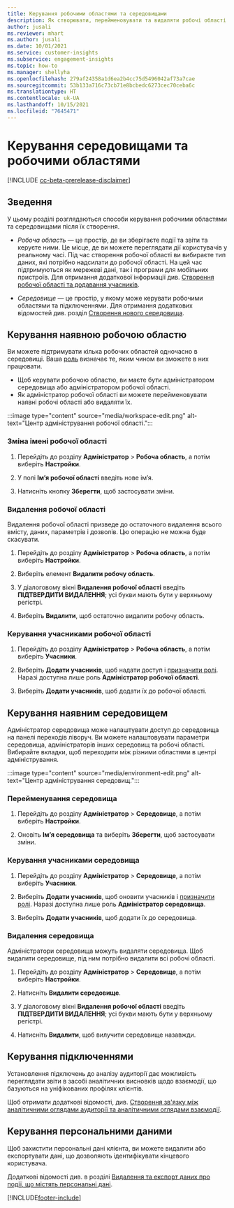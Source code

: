 ```yaml
---
title: Керування робочими областями та середовищами
description: Як створювати, перейменовувати та видаляти робочі області та середовища.
author: jusali
ms.reviewer: mhart
ms.author: jusali
ms.date: 10/01/2021
ms.service: customer-insights
ms.subservice: engagement-insights
ms.topic: how-to
ms.manager: shellyha
ms.openlocfilehash: 279af24358a1d6ea2b4cc75d5496042af73a7cae
ms.sourcegitcommit: 53b133a716c73cb71e8bcbedc6273cec70ceba6c
ms.translationtype: HT
ms.contentlocale: uk-UA
ms.lasthandoff: 10/15/2021
ms.locfileid: "7645471"
---
```

# <a name="manage-environments-and-workspaces"></a>Керування середовищами та робочими областями

[!INCLUDE [cc-beta-prerelease-disclaimer](includes/cc-beta-prerelease-disclaimer.md)]

## <a name="overview"></a>Зведення

У цьому розділі розглядаються способи керування робочими областями та середовищами після їх створення. 

- *Робоча область* — це простір, де ви зберігаєте події та звіти та керуєте ними. Це місце, де ви можете переглядати дії користувачів у реальному часі. Під час створення робочої області ви вибираєте тип даних, які потрібно надсилати до робочої області. На цей час підтримуються як мережеві дані, так і програми для мобільних пристроїв. Для отримання додаткової інформації див. [Створення робочої області та додавання учасників](create-workspace.md).

- *Середовище* — це простір, у якому може керувати робочими областями та підключеннями. Для отримання додаткових відомостей див. розділ [Створення нового середовища](create-new-environment.md).

## <a name="manage-an-existing-workspace"></a>Керування наявною робочою областю

Ви можете підтримувати кілька робочих областей одночасно в середовищі. Ваша [роль](user-roles.md) визначає те, яким чином ви зможете в них працювати. 

 - Щоб керувати робочою областю, ви маєте бути адміністратором середовища або адміністратором робочої області.
 - Як адміністратор робочої області ви можете перейменовувати наявні робочі області або видаляти їх. 

:::image type="content" source="media/workspace-edit.png" alt-text="Центр адміністрування робочої області.":::

### <a name="edit-a-workspace-name"></a>Зміна імені робочої області

1. Перейдіть до розділу **Адміністратор** > **Робоча область**, а потім виберіть **Настройки**.

1. У полі **Ім’я робочої області** введіть нове ім’я.

1. Натисніть кнопку **Зберегти**, щоб застосувати зміни.

### <a name="delete-a-workspace"></a>Видалення робочої області

Видалення робочої області призведе до остаточного видалення всього вмісту, даних, параметрів і дозволів. Цю операцію не можна буде скасувати.

1. Перейдіть до розділу **Адміністратор** > **Робоча область**, а потім виберіть **Настройки**.

1. Виберіть елемент **Видалити робочу область**. 

1. У діалоговому вікні **Видалення робочої області** введіть **ПІДТВЕРДИТИ ВИДАЛЕННЯ**; усі букви мають бути у верхньому регістрі. 

1. Виберіть **Видалити**, щоб остаточно видалити робочу область.

### <a name="manage-workspace-members"></a>Керування учасниками робочої області

1. Перейдіть до розділу **Адміністратор** > **Робоча область**, а потім виберіть **Учасники**.

1. Виберіть **Додати учасників**, щоб надати доступ і [призначити ролі](user-roles.md). Наразі доступна лише роль **Адміністратор робочої області**.

1. Виберіть **Додати учасників**, щоб додати їх до робочої області.

## <a name="manage-an-existing-environment"></a>Керування наявним середовищем

Адміністратор середовища може налаштувати доступ до середовища на панелі переходів ліворуч. Ви можете налаштовувати параметри середовища, адміністраторів інших середовищ та робочі області. Вибирайте вкладки, щоб переходити між різними областями в центрі адміністрування.

:::image type="content" source="media/environment-edit.png" alt-text="Центр адміністрування середовищ.":::

### <a name="rename-an-environment"></a>Перейменування середовища

1. Перейдіть до розділу **Адміністратор** > **Середовище**, а потім виберіть **Настройки**.

1. Оновіть **Ім’я середовища** та виберіть **Зберегти**, щоб застосувати зміни.

### <a name="manage-environment-members"></a>Керування учасниками середовища

1. Перейдіть до розділу **Адміністратор** > **Середовище**, а потім виберіть **Учасники**.

1. Виберіть **Додати учасників**, щоб оновити учасників і [призначити ролі](user-roles.md). Наразі доступна лише роль **Адміністратор середовища**.

1. Виберіть **Додати учасників**, щоб додати їх до середовища.

### <a name="delete-an-environment"></a>Видалення середовища

Адміністратори середовища можуть видаляти середовища. Щоб видалити середовище, під ним потрібно видалити всі робочі області.

1. Перейдіть до розділу **Адміністратор** > **Середовище**, а потім виберіть **Настройки**.

1. Натисніть **Видалити середовище**. 

1. У діалоговому вікні **Видалення робочої області** введіть **ПІДТВЕРДИТИ ВИДАЛЕННЯ**; усі букви мають бути у верхньому регістрі. 

1. Натисніть **Видалити**, щоб вилучити середовище назавжди.

## <a name="manage-connections"></a>Керування підключеннями

Установлення підключень до аналізу аудиторії дає можливість переглядати звіти в засобі аналітичних висновків щодо взаємодії, що базуються на уніфікованих профілях клієнтів. 

Щоб отримати додаткові відомості, див. [Створення зв'язку між аналітичними оглядами аудиторії та аналітичними оглядами взаємодії](integrate-audience-insights-engagement-insights.md).

## <a name="manage-personal-data"></a>Керування персональними даними

Щоб захистити персональні дані клієнта, ви можете видалити або експортувати дані, що дозволяють ідентифікувати кінцевого користувача.

Додаткові відомості див. в розділі [Видалення та експорт даних про події, що містять персональні дані](delete-export-personal-data.md).


[!INCLUDE[footer-include](../includes/footer-banner.md)]
